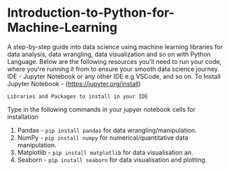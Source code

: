 
# Introduction-to-Python-for-Machine-Learning
A step-by-step guide into data science using machine learning libraries for data analysis, data wrangling, data visualization and so on with Python Language.
Below are the following resources you'll need to run your code, where you're running it from to ensure your smooth data science journey.
IDE - Jupyter Notebook or any other IDE e.g VSCode, and so on.
To Install Jupyter Notebook - (https://jupyter.org/install)

    Libraries and Packages to install in your IDE
Type in the following commands in your jupyer notebook cells for installation
1. Pandas - `pip install pandas` for data wrangling/manipulation. 
2. NumPy - `pip install numpy` for numerical/quantitative data manipulation.
3. Matplotlib - `pip install matplotlib` for data visualisation an.
4. Seaborn - `pip install seaborn` for data visualisation and plotting.













    




